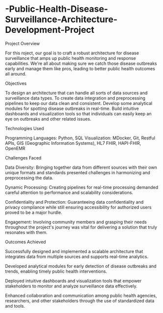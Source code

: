 # -Public-Health-Disease-Surveillance-Architecture-Development-Project
Project Overview

For this roject, our goal is to craft a robust architecture for disease surveillance that amps up public health monitoring and response capabilities. We're all about making sure we catch those disease outbreaks early and manage them like pros, leading to better public health outcomes all around.

Objectives

To design an architecture that can handle all sorts of data sources and surveillance data types.
To create data integration and preprocessing pipelines to keep our data clean and consistent.
Develop some analytical modules for spotting disease outbreaks in real-time.
Build intuitive dashboards and visualization tools so that individuals can easily keep an eye on outbreaks and other related issues.

Technologies Used

Programming Languages: Python, SQL
Visualization: MDocker, Git, Restful APIs, GIS (Geographic Information Systems), HL7 FHIR, HAPI-FHIR, OpenEMR

Challenges Faced

Data Diversity: Bringing together data from different sources with their own unique formats and standards presented challenges in harmonizing and preprocessing the data.

Dynamic Processing: Creating pipelines for real-time processing demanded careful attention to performance and scalability considerations.

Confidentiality and Protection: Guaranteeing data confidentiality and privacy compliance while still ensuring accessibility for authorized users proved to be a major hurdle.

Engagement: Involving community members and grasping their needs throughout the project's journey was vital for delivering a solution that truly resonates with them.

Outcomes Achieved

Successfully designed and implemented a scalable architecture that integrates data from multiple sources and supports real-time analytics.

Developed analytical modules for early detection of disease outbreaks and trends, enabling timely public health interventions.

Deployed intuitive dashboards and visualization tools that empower stakeholders to monitor and analyze surveillance data effectively.

Enhanced collaboration and communication among public health agencies, researchers, and other stakeholders through the use of standardized data and tools.
